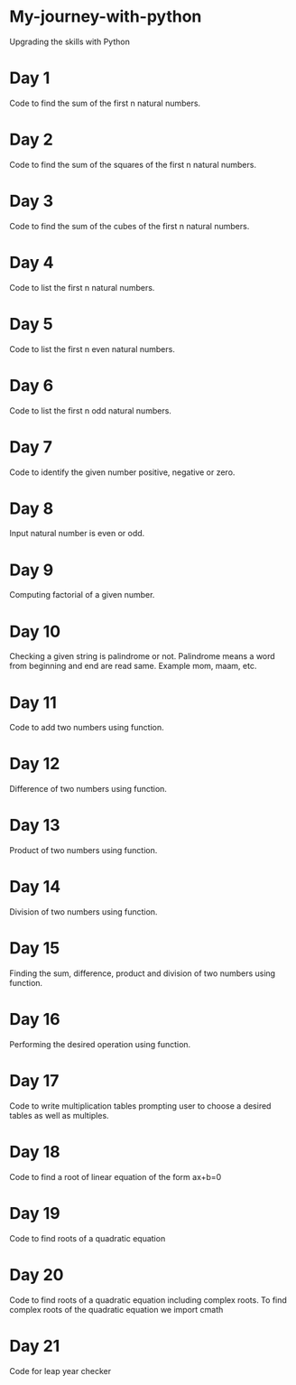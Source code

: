 # My-journey-with-python
Upgrading the skills with Python
# Day 1
Code to find the sum of the first n natural numbers.
# Day 2
Code to find the sum of the squares of the first n natural numbers.
# Day 3
Code to find the sum of the cubes of the first n natural numbers.
# Day 4
Code to list the first n natural numbers.
# Day 5
Code to list the first n even natural numbers.
# Day 6
Code to list the first n odd natural numbers.
# Day 7
Code to identify the given number positive, negative or zero.
# Day 8
Input natural number is even or odd.
# Day 9
Computing factorial of a given number.
# Day 10
Checking a given string is palindrome or not.
Palindrome means a word from beginning and end are read same.
Example mom, maam, etc.
# Day 11
Code to add two numbers using function.
# Day 12
Difference of two numbers using function.
# Day 13
Product of two numbers using function.
# Day 14
Division of two numbers using function.
# Day 15
Finding the sum, difference, product and division of two numbers using function.
# Day 16
Performing the desired operation using function.
# Day 17
Code to write multiplication tables prompting user to choose a desired tables as well as multiples.
# Day 18
Code to find a root of linear equation of the form ax+b=0
# Day 19
Code to find roots of a quadratic equation
# Day 20
Code to find roots of a quadratic equation including complex roots.
To find complex roots of the quadratic equation we import cmath
# Day 21
Code for leap year checker
